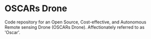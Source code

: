 # OSCARs Drone
Code repository for an Open Source, Cost-effective, and Autonomous Remote sensing Drone (OSCARs Drone). Affectionately referred to as 'Oscar'.

